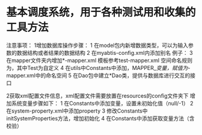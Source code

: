 # 基本调度系统，用于各种测试用和收集的工具方法
注意事项：
1增加数据库操作步骤：
    1 在model包内新增数据类型，可以为输入参数的数据结构或者结果的数据结构
    2 在myabtis-config.xml内添加别名
    例子：<typeAlias alias="Task" type="model.Task"/>
    3 在mapper文件夹内增加*-mapper.xml
    模板参考test-mapper.xml
    空间命名规则为<mapper namespace="mapperNS.Test">，其中Test为自定义
    4 在utils中Constants中添加，MAPPER_*变量，赋值为*-mapper.xml中的命名空间
    5 在Dao包中建立*Dao类，提供与数据库进行交互的接口

2获取xml配置文件信息，xml配置文件需要放置在resources的config文件夹下
    增加系统变量步骤如下：
    1 在Constants中添加变量，设置未初始化值（null/-1）
    2 在system-property.xml中添加property
    3 修改Constants中initSystemProperties方法，增加初始化
    4 在Constants中添加获取变量方法（含校验）







